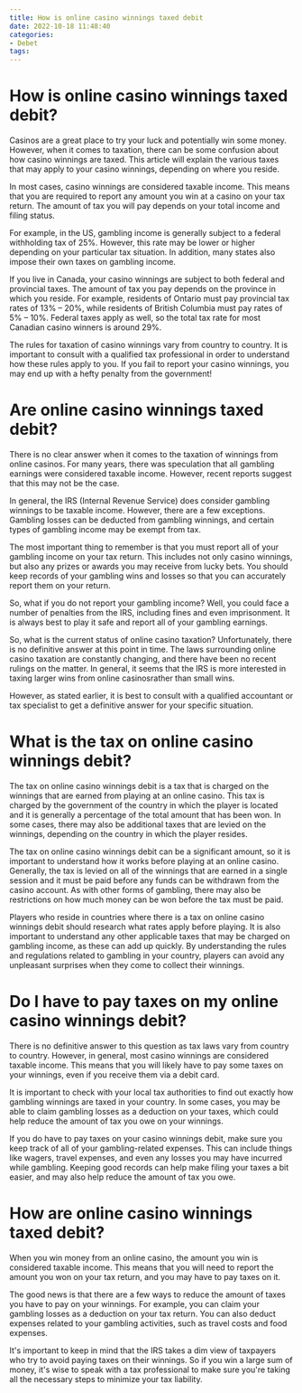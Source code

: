 ```yaml
---
title: How is online casino winnings taxed debit
date: 2022-10-18 11:48:40
categories:
- Debet
tags:
---
```



#  How is online casino winnings taxed debit?

Casinos are a great place to try your luck and potentially win some money. However, when it comes to taxation, there can be some confusion about how casino winnings are taxed. This article will explain the various taxes that may apply to your casino winnings, depending on where you reside.

In most cases, casino winnings are considered taxable income. This means that you are required to report any amount you win at a casino on your tax return. The amount of tax you will pay depends on your total income and filing status.

For example, in the US, gambling income is generally subject to a federal withholding tax of 25%. However, this rate may be lower or higher depending on your particular tax situation. In addition, many states also impose their own taxes on gambling income.

If you live in Canada, your casino winnings are subject to both federal and provincial taxes. The amount of tax you pay depends on the province in which you reside. For example, residents of Ontario must pay provincial tax rates of 13% – 20%, while residents of British Columbia must pay rates of 5% – 10%. Federal taxes apply as well, so the total tax rate for most Canadian casino winners is around 29%.

The rules for taxation of casino winnings vary from country to country. It is important to consult with a qualified tax professional in order to understand how these rules apply to you. If you fail to report your casino winnings, you may end up with a hefty penalty from the government!

#  Are online casino winnings taxed debit?

There is no clear answer when it comes to the taxation of winnings from online casinos. For many years, there was speculation that all gambling earnings were considered taxable income. However, recent reports suggest that this may not be the case.

In general, the IRS (Internal Revenue Service) does consider gambling winnings to be taxable income. However, there are a few exceptions. Gambling losses can be deducted from gambling winnings, and certain types of gambling income may be exempt from tax.

The most important thing to remember is that you must report all of your gambling income on your tax return. This includes not only casino winnings, but also any prizes or awards you may receive from lucky bets. You should keep records of your gambling wins and losses so that you can accurately report them on your return.

So, what if you do not report your gambling income? Well, you could face a number of penalties from the IRS, including fines and even imprisonment. It is always best to play it safe and report all of your gambling earnings.

So, what is the current status of online casino taxation? Unfortunately, there is no definitive answer at this point in time. The laws surrounding online casino taxation are constantly changing, and there have been no recent rulings on the matter. In general, it seems that the IRS is more interested in taxing larger wins from online casinosrather than small wins.

However, as stated earlier, it is best to consult with a qualified accountant or tax specialist to get a definitive answer for your specific situation.

#  What is the tax on online casino winnings debit?

The tax on online casino winnings debit is a tax that is charged on the winnings that are earned from playing at an online casino. This tax is charged by the government of the country in which the player is located and it is generally a percentage of the total amount that has been won. In some cases, there may also be additional taxes that are levied on the winnings, depending on the country in which the player resides.

The tax on online casino winnings debit can be a significant amount, so it is important to understand how it works before playing at an online casino. Generally, the tax is levied on all of the winnings that are earned in a single session and it must be paid before any funds can be withdrawn from the casino account. As with other forms of gambling, there may also be restrictions on how much money can be won before the tax must be paid.

Players who reside in countries where there is a tax on online casino winnings debit should research what rates apply before playing. It is also important to understand any other applicable taxes that may be charged on gambling income, as these can add up quickly. By understanding the rules and regulations related to gambling in your country, players can avoid any unpleasant surprises when they come to collect their winnings.

#  Do I have to pay taxes on my online casino winnings debit?

There is no definitive answer to this question as tax laws vary from country to country. However, in general, most casino winnings are considered taxable income. This means that you will likely have to pay some taxes on your winnings, even if you receive them via a debit card.

It is important to check with your local tax authorities to find out exactly how gambling winnings are taxed in your country. In some cases, you may be able to claim gambling losses as a deduction on your taxes, which could help reduce the amount of tax you owe on your winnings.

If you do have to pay taxes on your casino winnings debit, make sure you keep track of all of your gambling-related expenses. This can include things like wagers, travel expenses, and even any losses you may have incurred while gambling. Keeping good records can help make filing your taxes a bit easier, and may also help reduce the amount of tax you owe.

#  How are online casino winnings taxed debit?

When you win money from an online casino, the amount you win is considered taxable income. This means that you will need to report the amount you won on your tax return, and you may have to pay taxes on it.

The good news is that there are a few ways to reduce the amount of taxes you have to pay on your winnings. For example, you can claim your gambling losses as a deduction on your tax return. You can also deduct expenses related to your gambling activities, such as travel costs and food expenses.

It's important to keep in mind that the IRS takes a dim view of taxpayers who try to avoid paying taxes on their winnings. So if you win a large sum of money, it's wise to speak with a tax professional to make sure you're taking all the necessary steps to minimize your tax liability.
